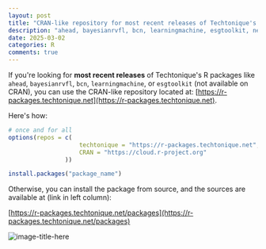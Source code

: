 ```yaml
---
layout: post
title: "CRAN-like repository for most recent releases of Techtonique's R packages" 
description: "ahead, bayesianrvfl, bcn, learningmachine, esgtoolkit, new home"
date: 2025-03-02
categories: R
comments: true
---
```


If you're looking for **most recent releases** of Techtonique's R packages like `ahead`, `bayesianrvfl`, `bcn`, `learningmachine`, or `esgtoolkit` (not available on CRAN), you can use the CRAN-like repository located at: [https://r-packages.techtonique.net](https://r-packages.techtonique.net). 

Here's how:

```R
# once and for all
options(repos = c(
                    techtonique = "https://r-packages.techtonique.net",
                    CRAN = "https://cloud.r-project.org"
                ))

install.packages("package_name")                
```

Otherwise, you can install the package from source, and the sources are available at (link in left column):

[https://r-packages.techtonique.net/packages](https://r-packages.techtonique.net/packages)


![image-title-here]({{base}}/images/2025-03-02/2025-03-02-image1.png)
